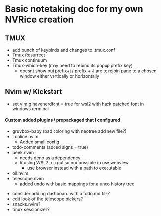 # Basic notetaking doc for my own NVRice creation

## TMUX 
- add bunch of keybinds and changes to .tmux.conf
- Tmux Resurrect
- Tmux continuum
- Tmux-which-key (may need to rebind its popup prefix key)
  - doesnt show but prefix+j / prefix + J are to rejoin pane to a chosen window either vertically or horizontally
## Nvim w/ Kickstart
- set vim.g.havenerdfont = true for wsl2 with hack patched font in windows terminal
#### Custom added plugins / prepackaged that I configured
- gruvbox-baby (bad coloring with neotree add new file?)
- Lualine.nvim
  - Added small config
- todo-comments (added signs = true)
- peek.nvim 
  - needs deno as a dependency
  - if using WSL2, no gui so not possible to use webview
    - use browser instead with a path to executable
- oil.nvim
- telescope.nvim 
  - added undo with basic mappings for a undo history tree

<!-- PERF: NO RICING UNTIL FURTHER NOTICE!  -->
- consider adding dashboard with a todo.md file?
- edit look of the telescope pickers?
- snacks.nvim? 
- tmux sessionizer?
